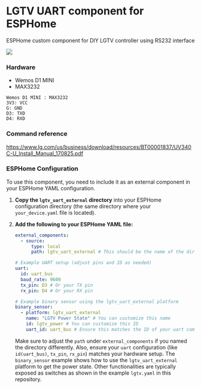 # LGTV UART component for ESPHome

ESPHome custom component for DIY LGTV controller using RS232 interface

<div>
<img src="https://user-images.githubusercontent.com/54183150/80918265-061b7280-8d9f-11ea-8176-2a823d6c3d5a.jpg">
</div>

### Hardware
- Wemos D1 MINI
- MAX3232

```
Wemos D1 MINI : MAX3232
3V3: VCC
G: GND
D3: TXD
D4: RXD
```

### Command reference
https://www.lg.com/us/business/download/resources/BT00001837/UV340C-U_Install_Manual_170825.pdf

### ESPHome Configuration

To use this component, you need to include it as an external component in your ESPHome YAML configuration.

1.  **Copy the `lgtv_uart_external` directory** into your ESPHome configuration directory (the same directory where your `your_device.yaml` file is located).

2.  **Add the following to your ESPHome YAML file:**

    ```yaml
    external_components:
      - source:
          type: local
          path: lgtv_uart_external # This should be the name of the directory you copied

    # Example UART setup (adjust pins and ID as needed)
    uart:
      id: uart_bus
      baud_rate: 9600
      tx_pin: D3 # Or your TX pin
      rx_pin: D4 # Or your RX pin

    # Example binary sensor using the lgtv_uart_external platform
    binary_sensor:
      - platform: lgtv_uart_external
        name: "LGTV Power State" # You can customize this name
        id: lgtv_power # You can customize this ID
        uart_id: uart_bus # Ensure this matches the ID of your uart component
    ```

    Make sure to adjust the `path` under `external_components` if you named the directory differently. Also, ensure your `uart` configuration (like `id(uart_bus)`, `tx_pin`, `rx_pin`) matches your hardware setup. The `binary_sensor` example shows how to use the `lgtv_uart_external` platform to get the power state. Other functionalities are typically exposed as switches as shown in the example `lgtv.yaml` in this repository.
